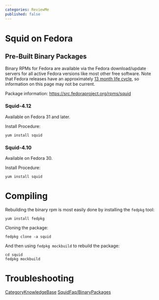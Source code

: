 ```yaml
---
categories: ReviewMe
published: false
---
```

# Squid on Fedora

## Pre-Built Binary Packages

Binary RPMs for Fedora are available via the Fedora download/update
servers for all active Fedora versions like most other free software.
Note that Fedora releases have an approximately [13 month life
cycle](https://fedoraproject.org/wiki/Fedora_Release_Life_Cycle), so
information on this page may not be current.

Package information: <https://src.fedoraproject.org/rpms/squid>

### Squid-4.12

Available on Fedora 31 and later.

Install Procedure:

    yum install squid

### Squid-4.10

Available on Fedora 30.

Install Procedure:

    yum install squid

# Compiling

Rebuilding the binary rpm is most easily done by installing the `fedpkg`
tool:

    yum install fedpkg

Cloning the package:

    fedpkg clone -a squid

And then using `fedpkg mockbuild` to rebuild the package:

    cd squid
    fedpkg mockbuild

# Troubleshooting

[CategoryKnowledgeBase](/CategoryKnowledgeBase)
[SquidFaq/BinaryPackages](/SquidFaq/BinaryPackages)
